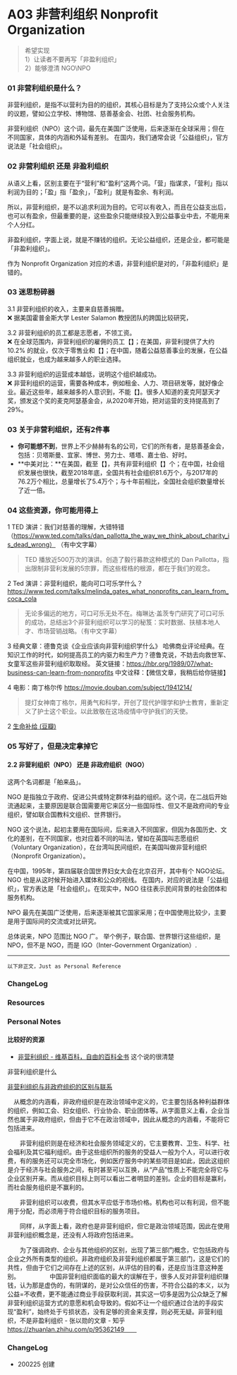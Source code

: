 # A03 非营利组织 Nonprofit Organization

> 希望实现  
> 1）让读者不要再写「非盈利组织」  
> 2）能够澄清 NGO\NPO

### 01 非营利组织是什么？
非营利组织，是指不以营利为目的的组织，其核心目标是为了支持公众或个人关注的议题，譬如公立学校、博物馆、慈善基金会、社团、社会服务机构。

非营利组织（NPO）这个词，最先在美国广泛使用，后来逐渐在全球采用；但在不同国家，具体的内涵和外延有差别。 在国内，我们通常会说「公益组织」，官方说法是「社会组织」。 


### 02 非营利组织 还是 非盈利组织

从语义上看，区别主要在于“营利”和“盈利”这两个词。「营」指谋求，「营利」指以利润为目的；「盈」指「盈余」，「盈利」就是有盈余、有利润。

所以，非营利组织，是不以追求利润为目的。它可以有收入，而且在公益支出后，也可以有盈余，但最重要的是，这些盈余只能继续投入到公益事业中去，不能用来个人分红。

非盈利组织，字面上说，就是不赚钱的组织。无论公益组织，还是企业，都可能是「非盈利组织」。 

作为 Nonprofit Organization 对应的术语，非营利组织是对的，「非盈利组织」是错的。



### 03 迷思粉碎器
3.1 非营利组织的收入，主要来自慈善捐赠。  
❌ 据美国霍普金斯大学 Lester Salamon 教授团队的跨国比较研究，

3.2 非营利组织的员工都是志愿者，不领工资。  
❌ 在全球范围内，非营利组织的雇佣的员工【】；在美国，非营利提供了大约 10.2% 的就业，仅次于零售业和【】；在中国，随着公益慈善事业的发展，在公益组织就业，也成为越来越多人的职业选择。

3.3 非营利组织的运营成本越低，说明这个组织越成功。  
❌ 非营利组织的运营，需要各种成本，例如租金、人力、项目研发等，就好像企业。最近这些年，越来越多的人意识到，不能【】。很多人知道的麦克阿瑟天才奖，颁发这个奖的麦克阿瑟基金会，从2020年开始，把对运营的支持提高到了 29%。



### 03 关于非营利组织，还有2件事
- **你可能想不到**，世界上不少赫赫有名的公司，它们的所有者，是慈善基金会，包括：贝塔斯曼、宜家、博世、劳力士、塔塔、嘉士伯、好时。
- **中美对比：**在美国，截至【】，共有非营利组织【】个；在中国，社会组织发展也很快，截至2018年底，全国共有社会组织81.6万个，与2017年的76.2万个相比，总量增长了5.4万个；与十年前相比，全国社会组织数量增长了近一倍。




### 04 这些资源，你可能用得上
1 TED 演讲：我们对慈善的理解，大错特错（https://www.ted.com/talks/dan_pallotta_the_way_we_think_about_charity_is_dead_wrong） 
（有中文字幕）
> TED 播放近500万次的演讲。创造了毅行募款这种模式的 Dan Pallotta，指出限制非营利发展的5宗罪，而这些桎梏的根源，都在于我们的观念。

2 Ted 演讲：非营利组织，能向可口可乐学什么？https://www.ted.com/talks/melinda_gates_what_nonprofits_can_learn_from_coca_cola
> 无论多偏远的地方，可口可乐无处不在。梅琳达·盖茨专门研究了可口可乐的成功，总结出3个非营利组织可以学习的秘笈：实时数据、扶植本地人才、市场营销战略。（有中文字幕）

3 经典文章：德鲁克谈《企业应该向非营利组织学什么》
哈佛商业评论经典。在知识工作的时代，如何提高员工的内驱力和生产力？德鲁克说，不妨去向救世军、女童军这些非营利组织取取经。 
英文链接：https://hbr.org/1989/07/what-business-can-learn-from-nonprofits
中文诠释：【微信文章，我稍后给你链接】

4 电影：南丁格尔传  https://movie.douban.com/subject/1941214/
> 提灯女神南丁格尔，用勇气和科学，开创了现代护理学和护士教育，重新定义了护士这个职业。以此致敬在这场疫情中守护我们的天使。 

2 [生命补给 (豆瓣)](https://movie.douban.com/subject/2156200/)


### 05 写好了，但是决定拿掉它
#### 2.2 非营利组织（NPO） 还是 非政府组织（NGO）

这两个名词都是「舶来品」。

NGO 是指独立于政府、促进公共或特定群体利益的组织。这个词，在二战后开始流通起来，主要原因是联合国需要用它来区分一些国际性、但又不是政府间的专业组织，譬如联合国教科文组织、世界银行。

NGO 这个说法，起初主要用在国际间，后来进入不同国家，但因为各国历史、文化的差别，在不同国家，也对应着不同的叫法，譬如在英国叫志愿组织（Voluntary Organization），在台湾叫民间组织，在美国叫做非营利组织（Nonprofit Organization）。

在中国，1995年，第四届联合国世界妇女大会在北京召开，其中有个 NGO论坛。NGO 也是从这时候开始进入媒体和公众的视线。 在国内，对应的说法是「公益组织」，官方表达是「社会组织」。在现实中，NGO 往往表示民间背景的社会团体和服务机构。

NPO 最先在美国广泛使用，后来逐渐被其它国家采用；在中国使用比较少，主要是用于国际间的交流或对比研究。 

总体说来，NPO 范围比 NGO 广。
举个例子，联合国、世界银行这些组织，是 NPO，但不是 NGO，而是 IGO（Inter-Government Organization）.



----
``以下非正文，Just as Personal Reference``

### ChangeLog


### Resources


### Personal Notes

#### 比较好的资源
- [非营利组织 - 维基百科，自由的百科全书](https://zh.wikipedia.org/wiki/%E9%9D%9E%E7%87%9F%E5%88%A9%E7%B5%84%E7%B9%94) 这个说的很清楚


非营利组织是什么 





[非营利组织与非政府组织的区别与联系](https://wiki.mbalib.com/wiki/%E9%9D%9E%E8%90%A5%E5%88%A9%E7%BB%84%E7%BB%87)

　从概念的内涵看，非政府组织是在政治领域中定义的，它主要包括各种利益群体的组织，例如工会、妇女组织、行业协会、职业团体等。从字面意义上看，企业当然也属于非政府组织，但由于它不在政治领域中，因此从概念的内涵看，不能将它包括进来。

　　非营利组织则是在经济和社会服务领域定义的，它主要教育、卫生、科学、社会福利及其它福利组织。由于这些组织所的服务的受益人一般为个人，可以进行收费，有的服务还可以完全市场化，例如医疗服务中的某些项目是如此，因此这组织是介于经济与社会服务之间，有时甚至可以互换，从“产品”性质上不能完全将它与企业区别开来。而从组织目标上则可以看出二者明显的差别。企业的目标是赢利，而社会服务组织是不赢利的。

　　非营利组织可以收费，但其水平应低于市场价格。机构也可以有利润，但不能用于分配，而必须用于符合组织目标的服务项目。

　　同样，从字面上看，政府也是非营利组织，但它是政治领域范围，因此在使用非营利组织概念是，还没有人将政府包括进来。

　　为了强调政府、企业与其他组织的区别，出现了第三部门概念，它包括政府与企业之外所有类型的组织。非政府组织及非营利组织都属于第三部门，这是它们的共性，但由于它们之间存在上述的区别，从评估的目的看，还是应当注意这种差别。
　　
　　
中国非营利组织面临的最大的误解在于，很多人反对非营利组织赚钱，认为那是虚伪的，有阴谋的，是对公众信任的伤害，不符合公益的本义，以为公益=不收费，更不能通过商业手段获取利润，其实这一切多是因为公众缺乏了解非营利组织运营方式的意愿和机会导致的。假如不让一个组织通过合法的手段实现“盈利”，始终处于亏损状态，没有足够的资金来支撑，则必死无疑。非营利组织，不是非盈利组织 - 张以勋的文章 - 知乎
https://zhuanlan.zhihu.com/p/95362149　　

### ChangeLog
- 200225 创建
